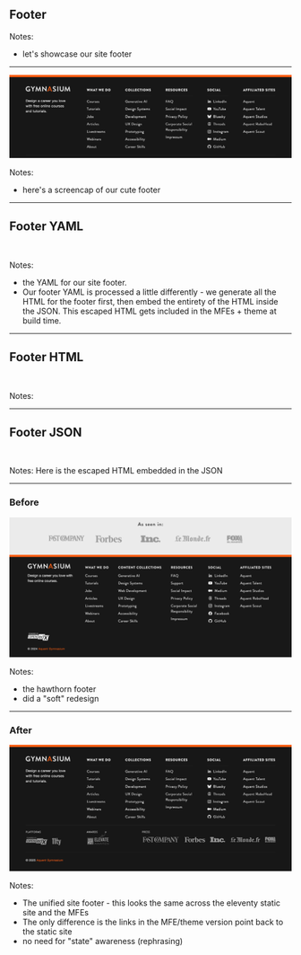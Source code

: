 ## Footer

Notes:
- let's showcase our site footer

---

![Screenshot of pre-Eleventy footer (detail) design.](img/gymnasium-footer-eleventy-detail-1920w.png) <!-- .element: class="r-fit-text" data-id="screencap" -->

Notes:
- here's a screencap of our cute footer

---

<!-- .slide: data-auto-animate -->

<h2 data-id="code-title">Footer YAML</h2>
<pre class="code-wrapper" data-id="code-animation">
  <code class="language-yml"
    data-disable- line-numbers="|2-22|23-38|39-57|58-114|115-136|138-151|152-159|160-191"
    data-trim
    data-url="code-samples/footer.yaml"
    ></code>
</pre>

Notes:
- the YAML for our site footer.
- Our footer YAML is processed a little differently - we generate all the HTML for the footer first, then embed the entirety of the HTML inside the JSON. This escaped HTML gets included in the MFEs + theme at build time.

------

## Footer HTML

<pre class="code-wrapper" data-id="code-animation">
  <code class="language-html"
    data-line-numbers=""
    data-trim
    data-url="code-samples/footer.html"
    ></code>
</pre>

Notes:


------

<!-- .slide: data-auto-animate -->

## Footer JSON

<pre class="code-wrapper" data-id="code-animation">
  <code class="language-json"
    data-line-numbers=""
    data-trim
    data-url="code-samples/footer.json"
    ></code>
</pre>

Notes: Here is the escaped HTML embedded in the JSON


------

<!-- .slide:  -->

### Before

![Screenshot of pre-Eleventy footer design.](img/gymansium-footer-pre-eleventy-1920w.png) <!-- .element: class="r-fit-text" data-id="screencap" -->

Notes:
- the hawthorn footer
- did a "soft" redesign

------

### After

![Screenshot of Eleventy footer design.](img/gymansium-footer-eleventy-1920w.png) <!-- .element: class="r-fit-text" data-id="screencap" -->


Notes:
- The unified site footer - this looks the same across the eleventy static site and the MFEs
- The only difference is the links in the MFE/theme version point back to the static site
- no need for "state" awareness (rephrasing)
